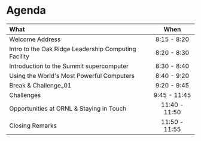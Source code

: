 # Agenda

|                         What                         |      When     |
|:-----------------------------------------------------|:-------------:|
| Welcome Address                                      |  8:15 - 8:20  |
| Intro to the Oak Ridge Leadership Computing Facility |  8:20 - 8:30  |
| Introduction to the Summit supercomputer             |  8:30 - 8:40  |
| Using the World's Most Powerful Computers            |  8:40 - 9:20  |
| Break & Challenge_01                                 |  9:20 - 9:45  |
| Challenges                                           |  9:45 - 11:45 |
| Opportunities at ORNL & Staying in Touch             | 11:40 - 11:50 |
| Closing Remarks                                      | 11:50 - 11:55 |
